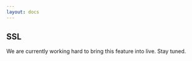 ```yaml
---
layout: docs
---
```


## SSL 

We are currently working hard to bring this feature into live. Stay tuned.